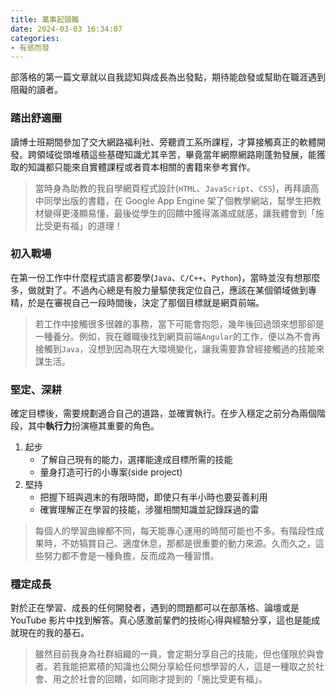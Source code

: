 ```yaml
---
title: 萬事起頭難
date: 2024-03-03 16:34:07
categories:
- 有感而發
---
```


部落格的第一篇文章就以自我認知與成長為出發點，期待能啟發或幫助在職涯遇到阻礙的讀者。

### 踏出舒適圈

讀博士班期間參加了交大網路福利社、旁聽資工系所課程，才算接觸真正的軟體開發。跨領域從頭堆積這些基礎知識尤其辛苦，畢竟當年網際網路剛蓬勃發展，能獲取的知識都只能來自實體課程或者買本相關的書籍來參考實作。

> 當時身為助教的我自學網頁程式設計(`HTML`、`JavaScript`、`CSS`)，再拜讀高中同學出版的書籍，在 Google App Engine 架了個教學網站，幫學生把教材變得更淺顯易懂，最後從學生的回饋中獲得滿滿成就感，讓我體會到「施比受更有福」的道理！

<!-- more -->

### 初入戰場

在第一份工作中什麼程式語言都要學(`Java`、`C/C++`、`Python`)，當時並沒有想那麼多，做就對了。不過內心總是有股力量驅使我定位自己，應該在某個領域做到專精，於是在審視自己一段時間後，決定了那個目標就是網頁前端。

> 若工作中接觸很多很雜的事務，當下可能會抱怨，幾年後回過頭來想那卻是一種養分。例如，我在離職後找到網頁前端`Angular`的工作，便以為不會再接觸到`Java`，沒想到因為現在大環境變化，讓我需要靠曾經接觸過的技能來謀生活。

### 堅定、深耕

確定目標後，需要規劃適合自己的道路，並確實執行。在步入穩定之前分為兩個階段，其中**執行力**扮演極其重要的角色。

1. 起步
    * 了解自己現有的能力，選擇能達成目標所需的技能
    * 量身打造可行的小專案(side project)
2. 堅持
    * 把握下班與週末的有限時間，即使只有半小時也要妥善利用
    * 確實理解正在學習的技能，涉獵相關知識並記錄踩過的雷

> 每個人的學習曲線都不同，每天能專心運用的時間可能也不多。有階段性成果時，不妨犒賞自己、適度休息，那都是很重要的動力來源。久而久之，這些努力都不會是一種負擔，反而成為一種習慣。

### 穩定成長

對於正在學習、成長的任何開發者，遇到的問題都可以在部落格、論壇或是 YouTube 影片中找到解答。真心感激前輩們的技術心得與經驗分享，這也是能成就現在的我的基石。

> 雖然目前我身為社群組織的一員，會定期分享自己的技能，但也僅限於與會者。若我能把累積的知識也公開分享給任何想學習的人，這是一種取之於社會、用之於社會的回饋，如同剛才提到的「施比受更有福」。
